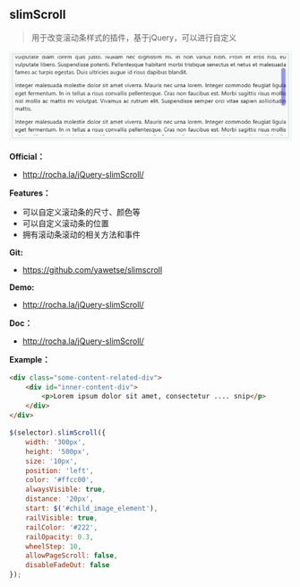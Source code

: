 ## slimScroll

> 用于改变滚动条样式的插件，基于jQuery，可以进行自定义

![](../images/slimscroll.png)

**Official：** 
- http://rocha.la/jQuery-slimScroll/

**Features：**
- 可以自定义滚动条的尺寸、颜色等
- 可以自定义滚动条的位置
- 拥有滚动条滚动的相关方法和事件

**Git:**
- https://github.com/yawetse/slimscroll

**Demo:**
- http://rocha.la/jQuery-slimScroll/

**Doc：**
- http://rocha.la/jQuery-slimScroll/

**Example：**
```html
<div class="some-content-related-div">
	<div id="inner-content-div">
		<p>Lorem ipsum dolor sit amet, consectetur .... snip</p>
	</div>
</div>
```

```javascript
$(selector).slimScroll({
    width: '300px',
    height: '500px',
    size: '10px',
    position: 'left',
    color: '#ffcc00',
    alwaysVisible: true,
    distance: '20px',
    start: $('#child_image_element'),
    railVisible: true,
    railColor: '#222',
    railOpacity: 0.3,
    wheelStep: 10,
    allowPageScroll: false,
    disableFadeOut: false
});

```